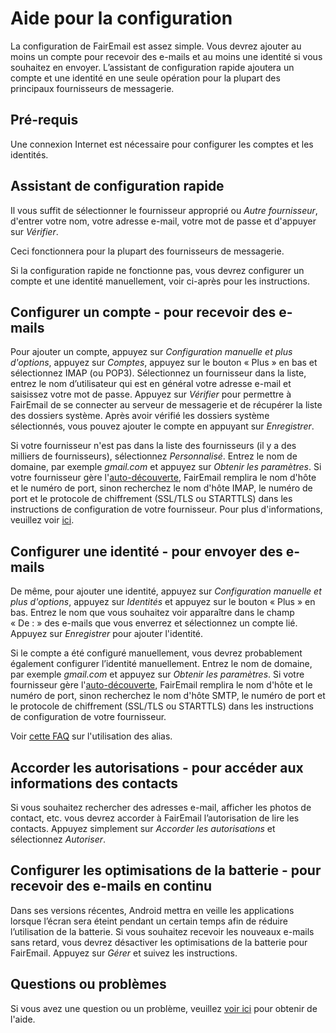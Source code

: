 # Aide pour la configuration

La configuration de FairEmail est assez simple. Vous devrez ajouter au moins un compte pour recevoir des e-mails et au moins une identité si vous souhaitez en envoyer. L’assistant de configuration rapide ajoutera un compte et une identité en une seule opération pour la plupart des principaux fournisseurs de messagerie.

## Pré-requis

Une connexion Internet est nécessaire pour configurer les comptes et les identités.

## Assistant de configuration rapide

Il vous suffit de sélectionner le fournisseur approprié ou *Autre fournisseur*, d'entrer votre nom, votre adresse e-mail, votre mot de passe et d'appuyer sur *Vérifier*.

Ceci fonctionnera pour la plupart des fournisseurs de messagerie.

Si la configuration rapide ne fonctionne pas, vous devrez configurer un compte et une identité manuellement, voir ci-après pour les instructions.

## Configurer un compte - pour recevoir des e-mails

Pour ajouter un compte, appuyez sur *Configuration manuelle et plus d'options*, appuyez sur *Comptes*, appuyez sur le bouton « Plus » en bas et sélectionnez IMAP (ou POP3). Sélectionnez un fournisseur dans la liste, entrez le nom d’utilisateur qui est en général votre adresse e-mail et saisissez votre mot de passe. Appuyez sur *Vérifier* pour permettre à FairEmail de se connecter au serveur de messagerie et de récupérer la liste des dossiers système. Après avoir vérifié les dossiers système sélectionnés, vous pouvez ajouter le compte en appuyant sur *Enregistrer*.

Si votre fournisseur n'est pas dans la liste des fournisseurs (il y a des milliers de fournisseurs), sélectionnez *Personnalisé*. Entrez le nom de domaine, par exemple *gmail.com* et appuyez sur *Obtenir les paramètres*. Si votre fournisseur gère l'[auto-découverte](https://tools.ietf.org/html/rfc6186), FairEmail remplira le nom d'hôte et le numéro de port, sinon recherchez le nom d'hôte IMAP, le numéro de port et le protocole de chiffrement (SSL/TLS ou STARTTLS) dans les instructions de configuration de votre fournisseur. Pour plus d'informations, veuillez voir [ici](https://github.com/M66B/FairEmail/blob/master/FAQ.md#authorizing-accounts).

## Configurer une identité - pour envoyer des e-mails

De même, pour ajouter une identité, appuyez sur *Configuration manuelle et plus d'options*, appuyez sur *Identités* et appuyez sur le bouton « Plus » en bas. Entrez le nom que vous souhaitez voir apparaître dans le champ « De : » des e-mails que vous enverrez et sélectionnez un compte lié. Appuyez sur *Enregistrer* pour ajouter l'identité.

Si le compte a été configuré manuellement, vous devrez probablement également configurer l’identité manuellement. Entrez le nom de domaine, par exemple *gmail.com* et appuyez sur *Obtenir les paramètres*. Si votre fournisseur gère l'[auto-découverte](https://tools.ietf.org/html/rfc6186), FairEmail remplira le nom d'hôte et le numéro de port, sinon recherchez le nom d'hôte SMTP, le numéro de port et le protocole de chiffrement (SSL/TLS ou STARTTLS) dans les instructions de configuration de votre fournisseur.

Voir [cette FAQ](https://github.com/M66B/FairEmail/blob/master/FAQ.md#FAQ9) sur l'utilisation des alias.

## Accorder les autorisations - pour accéder aux informations des contacts

Si vous souhaitez rechercher des adresses e-mail, afficher les photos de contact, etc. vous devrez accorder à FairEmail l’autorisation de lire les contacts. Appuyez simplement sur *Accorder les autorisations* et sélectionnez *Autoriser*.

## Configurer les optimisations de la batterie - pour recevoir des e-mails en continu

Dans ses versions récentes, Android mettra en veille les applications lorsque l’écran sera éteint pendant un certain temps afin de réduire l’utilisation de la batterie. Si vous souhaitez recevoir les nouveaux e-mails sans retard, vous devrez désactiver les optimisations de la batterie pour FairEmail. Appuyez sur *Gérer* et suivez les instructions.

## Questions ou problèmes

Si vous avez une question ou un problème, veuillez [voir ici](https://github.com/M66B/FairEmail/blob/master/FAQ.md) pour obtenir de l'aide.